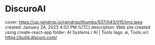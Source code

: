 # DiscuroAI

cover: https://up.raindrop.io/raindrop/thumbs/507/043/015/img.jpeg
created: January 24, 2023 4:02 PM (UTC)
description: Web site created using create-react-app
folder: AI Systems / AI | Tools
tags: ai, Tools
url: https://build.discuro.com/